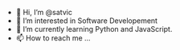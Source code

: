 - 👋 Hi, I’m @satvic
- 👀 I’m interested in Software Developement
- 🌱 I’m currently learning Python and JavaScript.
- 📫 How to reach me ... <a href="https://www.linkedin.com/in/satvik-srivastava/"/>

<!---
satvic/satvic is a ✨ special ✨ repository because its `README.md` (this file) appears on your GitHub profile.
You can click the Preview link to take a look at your changes.
--->
